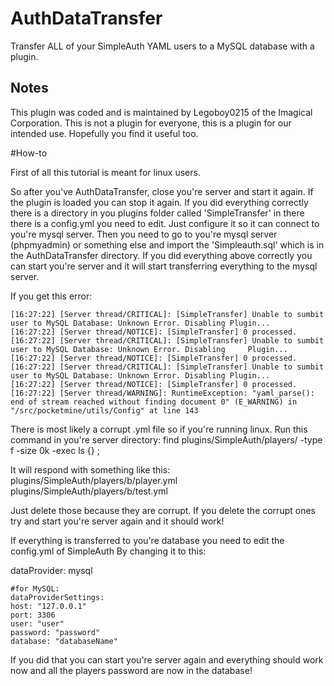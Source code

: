 # AuthDataTransfer
Transfer ALL of your SimpleAuth YAML users to a MySQL database with a plugin.

## Notes

This plugin was coded and is maintained by Legoboy0215 of the Imagical Corporation. This is not a plugin for everyone, this is a plugin for our intended use. Hopefully you find it useful too.


#How-to

First of all this tutorial is meant for linux users.

So after you've AuthDataTransfer, close you're server and start it again. If the plugin is loaded you can stop it again.
If you did everything correctly there is a directory in you plugins folder called 'SimpleTransfer' in there there is a config.yml you need to edit. Just configure it so it can connect to you're mysql server. Then you need to go to you're mysql server (phpmyadmin) or something else and import the 'Simpleauth.sql' which is in the AuthDataTransfer directory. If you did everything above correctly you can start you're server and it will start transferring everything to the mysql server.

If you get this error: 

	[16:27:22] [Server thread/CRITICAL]: [SimpleTransfer] Unable to sumbit user to MySQL Database: Unknown Error. Disabling Plugin...
	[16:27:22] [Server thread/NOTICE]: [SimpleTransfer] 0 processed.
	[16:27:22] [Server thread/CRITICAL]: [SimpleTransfer] Unable to sumbit user to MySQL Database: Unknown Error. Disabling 	Plugin...
	[16:27:22] [Server thread/NOTICE]: [SimpleTransfer] 0 processed.
	[16:27:22] [Server thread/CRITICAL]: [SimpleTransfer] Unable to sumbit user to MySQL Database: Unknown Error. Disabling Plugin...
	[16:27:22] [Server thread/NOTICE]: [SimpleTransfer] 0 processed.
	[16:27:22] [Server thread/WARNING]: RuntimeException: "yaml_parse(): end of stream reached without finding document 0" (E_WARNING) in "/src/pocketmine/utils/Config" at line 143

There is most likely a corrupt .yml file so if you're running linux.
Run this command in you're server directory:
	 find plugins/SimpleAuth/players/ -type f -size 0k -exec ls {} \;
	
It will respond with something like this:
	plugins/SimpleAuth/players/b/player.yml
	plugins/SimpleAuth/players/b/test.yml
	
Just delete those because they are corrupt. If you delete the corrupt ones try and start you're server again and it should work!

If everything is transferred to you're database you need to edit the config.yml of SimpleAuth
By changing it to this:

dataProvider: mysql

	#for MySQL:
	dataProviderSettings:
 	host: "127.0.0.1"
 	port: 3306
 	user: "user"
 	password: "password"
 	database: "databaseName"
 	
If you did that you can start you're server again and everything should work now and all the players password are now in the database!
